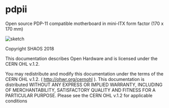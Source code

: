 # pdpii
Open source PDP-11 compatible motherboard in mini-ITX form factor (170 x 170 mm)

![](https://raw.githubusercontent.com/shaos/pdpii/master/PDPii.gif "sketch")

Copyright SHAOS 2018

This documentation describes Open Hardware and is licensed under the CERN OHL v.1.2.

You may redistribute and modify this documentation under the terms of the CERN OHL v.1.2.
( http://ohwr.org/cernohl ). This documentation is distributed
WITHOUT ANY EXPRESS OR IMPLIED WARRANTY, INCLUDING OF
MERCHANTABILITY, SATISFACTORY QUALITY AND FITNESS FOR A
PARTICULAR PURPOSE. Please see the CERN OHL v.1.2 for applicable conditions
